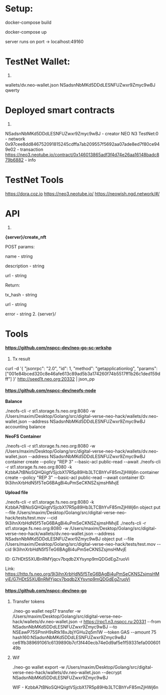 # Setup:
docker-compose build

docker-compose up

server runs on port -> localhost:49160
# TestNet Wallet:
1. 
wallets/dv.neo-wallet.json
NSadsnNbMKd5DDdLESNFUZwxr9Zmyc9wBJ
qwerty

# Deployed smart contracts
1.
NSadsnNbMKd5DDdLESNFUZwxr9Zmyc9wBJ - creator
NEO N3 TestNet:0 - network
0x97cee8dd846752091815245cdffa7ab209557f5692aa07ade8ed7f80ce949e02 - transaction
https://neo3.neotube.io/contract/0x146013865adf3f4d74e26aa16148badc879b6882 - info

# TestNet Tools

https://dora.coz.io
https://neo3.neotube.io/
https://neowish.ngd.network/#/

# API

1.
**{server}/create_nft**

POST params: 

name - string

description - string

url - string

Return:

tx_hash - string

url - string

error - string
2.
{server}/


# Tools
#### https://github.com/nspcc-dev/neo-go-sc-wrkshp

1. Tx result

curl -d '{ "jsonrpc": "2.0", "id": 1, "method": "getapplicationlog", "params": ["001e84bced320c8e46afe613c89ad5b3a174260f74b5517ff1b26c1ded159dff"] }' http://seed1t.neo.org:20332 | json_pp


#### https://github.com/nspcc-dev/neofs-node

**Balance**

./neofs-cli -r st1.storage.fs.neo.org:8080 -w /Users/maxim/Desktop/Golang/src/digital-verse-neo-hack/wallets/dv.neo-wallet.json --address NSadsnNbMKd5DDdLESNFUZwxr9Zmyc9wBJ accounting balance

**NeoFS Container**

./neofs-cli -r st1.storage.fs.neo.org:8080 -w /Users/maxim/Desktop/Golang/src/digital-verse-neo-hack/wallets/dv.neo-wallet.json --address NSadsnNbMKd5DDdLESNFUZwxr9Zmyc9wBJ container create --policy "REP 3" --basic-acl public-read --await
./neofs-cli -r st1.storage.fs.neo.org:8080 -k KzbbA7tBNoSQHQiigtVSjcbX17R5p89Hb3LTCBhYvF85mZjHWj6n container create --policy "REP 3" --basic-acl public-read --await
container ID: 9i3ihnXrbHdN5f5TeG6BAgBi4uPmSeCKNSZsjmsHMvjE

**Upload file**

./neofs-cli -r st1.storage.fs.neo.org:8080 -k KzbbA7tBNoSQHQiigtVSjcbX17R5p89Hb3LTCBhYvF85mZjHWj6n object put --file /Users/maxim/Desktop/Golang/src/digital-verse-neo-hack/tests/test.mov --cid 9i3ihnXrbHdN5f5TeG6BAgBi4uPmSeCKNSZsjmsHMvjE
./neofs-cli -r st1.storage.fs.neo.org:8080 -w /Users/maxim/Desktop/Golang/src/digital-verse-neo-hack/wallets/dv.neo-wallet.json --address NSadsnNbMKd5DDdLESNFUZwxr9Zmyc9wBJ object put --file /Users/maxim/Desktop/Golang/src/digital-verse-neo-hack/tests/test.mov --cid 9i3ihnXrbHdN5f5TeG6BAgBi4uPmSeCKNSZsjmsHMvjE

ID: G7HDtS5XUBnRMYjqcv7bqdb2XYsynp9mQDGdEgZruoVi

Link: https://http.fs.neo.org/9i3ihnXrbHdN5f5TeG6BAgBi4uPmSeCKNSZsjmsHMvjE/G7HDtS5XUBnRMYjqcv7bqdb2XYsynp9mQDGdEgZruoVi


#### https://github.com/nspcc-dev/neo-go

1. Transfer tokens

   ./neo-go wallet nep17 transfer -w /Users/maxim/Desktop/Golang/src/digital-verse-neo-hack/wallets/dv.neo-wallet.json -r https://rpc1.n3.nspcc.ru:20331 --from NSadsnNbMKd5DDdLESNFUZwxr9Zmyc9wBJ --to NSEawP75SPnnH9sRtk18xJbjYGHu2q5m1W --token GAS --amount 75 hash160:NSadsnNbMKd5DDdLESNFUZwxr9Zmyc9wBJ
   ce61fb389691061c6139890b7cf3f440ecb74e0d9af5e1f59331efa00060149b
2. Wif

    ./neo-go wallet export -w /Users/maxim/Desktop/Golang/src/digital-verse-neo-hack/wallets/dv.neo-wallet.json --decrypt NSadsnNbMKd5DDdLESNFUZwxr9Zmyc9wBJ
    
    WIF - KzbbA7tBNoSQHQiigtVSjcbX17R5p89Hb3LTCBhYvF85mZjHWj6n
